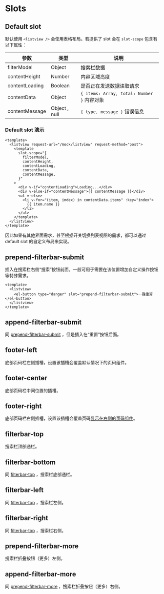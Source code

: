 # Slots

## Default slot

默认使用 `<listview />` 会使用表格布局。若提供了 slot 会在 `slot-scope` 包含有以下属性：

| 参数           | 类型          | 说明                                       |
| -------------- | ------------- | ------------------------------------------ |
| filterModel    | Object        | 搜索栏数据                                 |
| contentHeight  | Number        | 内容区域高度                               |
| contentLoading | Boolean       | 是否正在发送数据读取请求                   |
| contentData    | Object        | `{ items: Array, total: Number }` 内容对象 |
| contentMessage | Object , null | `{ type, message }` 错误信息               |

### Default slot 演示

```vue
<template>
  <listview request-url="/mock/listview" request-method="post">
    <template
      slot-scope="{
        filterModel,
        contentHeight,
        contentLoading,
        contentData,
        contentMessage,
      }"
    >
      <div v-if="contentLoading">Loading...</div>
      <div v-else-if="contentMessage">{{ contentMessage }}</div>
      <ul v-else>
        <li v-for="(item, index) in contentData.items" :key="index">
          {{ item.name }}
        </li>
      </ul>
    </template>
  </listview>
</template>
```

因此如果有其他界面需求，甚至根据开关切换列表视图的需求，都可以通过 default slot 的自定义布局来实现。

## prepend-filterbar-submit

插入在搜索栏右侧“搜索”按钮前面。一般可用于需要在该位置增加自定义操作按钮等特殊需求。

```vue
<template>
  <listview>
    <el-button type="danger" slot="prepend-filterbar-submit">一键重算</el-button>
  </listview>
</template>
```

## append-filterbar-submit

同 [prepend-filterbar-submit](#prepend-filterbar-submit) ，但是插入在“重置”按钮后面。

## footer-left

底部页码栏左侧插槽，设置该插槽会覆盖默认情况下的页码组件。

## footer-center

底部页码栏中间位置的插槽。

## footer-right

底部页码栏右侧插槽，设置该插槽会覆盖页码[显示在右侧的页码组件](./props.md#pageposition)。

## filterbar-top

搜索栏顶部通栏。

## filterbar-bottom

同 [filterbar-top](#filterbar-top) ，搜索栏底部通栏。

## filterbar-left

同 [filterbar-top](#filterbar-top) ，搜索栏左侧。

## filterbar-right

同 [filterbar-top](#filterbar-top) ，搜索栏右侧。

## prepend-filterbar-more

搜索栏折叠按钮（更多）左侧。

## append-filterbar-more

同 [prepend-filterbar-more](#prepend-filterbar-more) ，搜索栏折叠按钮（更多）右侧。
